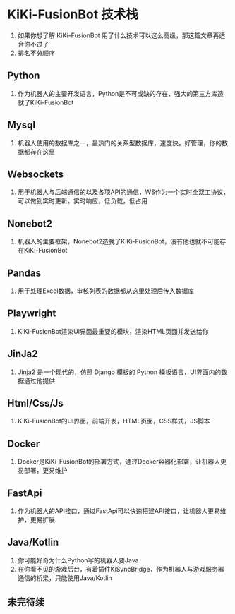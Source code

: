 # KiKi-FusionBot 技术栈

1. 如果你想了解 KiKi-FusionBot 用了什么技术可以这么高级，那这篇文章再适合你不过了
2. 排名不分顺序

## Python
1. 作为机器人的主要开发语言，Python是不可或缺的存在，强大的第三方库造就了KiKi-FusionBot

## Mysql
1. 机器人使用的数据库之一，最热门的关系型数据库，速度快，好管理，你的数据都存在这里

## Websockets
1. 用于机器人与后端通信的以及各项API的通信，WS作为一个实时全双工协议，可以做到实时更新，实时响应，低负载，低占用

## Nonebot2
1. 机器人的主要框架，Nonebot2造就了KiKi-FusionBot，没有他也就不可能存在KiKi-FusionBot

## Pandas
1. 用于处理Excel数据，审核列表的数据都从这里处理后传入数据库

## Playwright
1. KiKi-FusionBot渲染UI界面最重要的模块，渲染HTML页面并发送给你

## JinJa2
1. Jinja2 是一个现代的，仿照 Django 模板的 Python 模板语言，UI界面内的数据通过他提供

## Html/Css/Js
1. KiKi-FusionBot的UI界面，前端开发，HTML页面，CSS样式，JS脚本

## Docker
1. Docker是KiKi-FusionBot的部署方式，通过Docker容器化部署，让机器人更易部署，更易维护

## FastApi
1. 作为机器人的API接口，通过FastApi可以快速搭建API接口，让机器人更易维护，更易扩展

## Java/Kotlin
1. 你可能好奇为什么Python写的机器人要Java
2. 在你看不见的游戏后台，有着插件KiSyncBridge，作为机器人与游戏服务器通信的桥梁，只能使用Java/Kotlin

## 未完待续